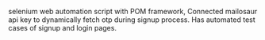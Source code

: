 selenium web automation script with POM framework,
Connected mailosaur api key to dynamically fetch otp during signup process.
Has automated test cases of signup and login pages.
